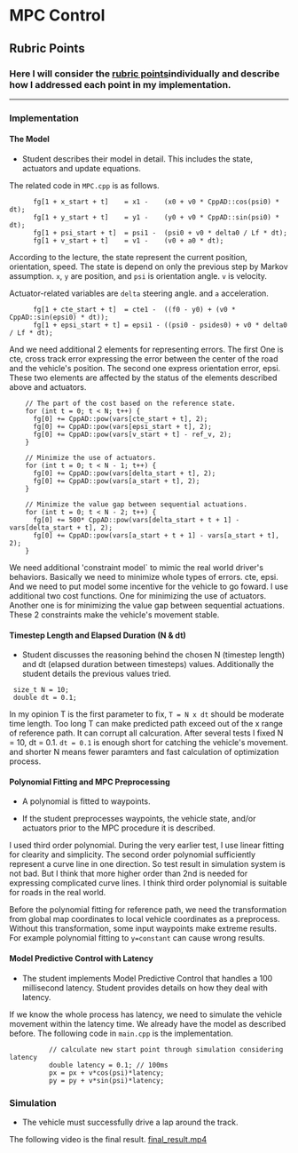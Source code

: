 # **MPC Control**

## Rubric Points
### Here I will consider the [rubric points](https://review.udacity.com/#!/rubrics/896/view)individually and describe how I addressed each point in my implementation.

---
### Implementation

#### The Model

* Student describes their model in detail. This includes the state, actuators and update equations.

The related code in `MPC.cpp` is as follows.

```
      fg[1 + x_start + t]    = x1 -    (x0 + v0 * CppAD::cos(psi0) * dt);
      fg[1 + y_start + t]    = y1 -    (y0 + v0 * CppAD::sin(psi0) * dt);
      fg[1 + psi_start + t]  = psi1 -  (psi0 + v0 * delta0 / Lf * dt);
      fg[1 + v_start + t]    = v1 -    (v0 + a0 * dt);
```
According to the lecture, the state represent the current position, orientation, speed. The state is depend on only the previous step by Markov assumption.
`x`, `y` are position, and `psi` is orientation angle. `v` is velocity.

Actuator-related variables are `delta` steering angle. and `a` acceleration.

```
      fg[1 + cte_start + t]  = cte1 -  ((f0 - y0) + (v0 * CppAD::sin(epsi0) * dt));
      fg[1 + epsi_start + t] = epsi1 - ((psi0 - psides0) + v0 * delta0 / Lf * dt);
```
And we need additional 2 elements for representing errors. The first One is cte, cross track error expressing the error between the center of the road and the vehicle's position. The second one express orientation error, epsi. These two elements are affected by the status of the elements described above and actuators.


```
    // The part of the cost based on the reference state.
    for (int t = 0; t < N; t++) {
      fg[0] += CppAD::pow(vars[cte_start + t], 2);
      fg[0] += CppAD::pow(vars[epsi_start + t], 2);
      fg[0] += CppAD::pow(vars[v_start + t] - ref_v, 2);
    }

    // Minimize the use of actuators.
    for (int t = 0; t < N - 1; t++) {
      fg[0] += CppAD::pow(vars[delta_start + t], 2);
      fg[0] += CppAD::pow(vars[a_start + t], 2);
    }

    // Minimize the value gap between sequential actuations.
    for (int t = 0; t < N - 2; t++) {
      fg[0] += 500* CppAD::pow(vars[delta_start + t + 1] - vars[delta_start + t], 2);
      fg[0] += CppAD::pow(vars[a_start + t + 1] - vars[a_start + t], 2);
    }
```
We need additional 'constraint model` to mimic the real world driver's behaviors.
Basically we need to minimize whole types of errors. cte, epsi. And we need to put model some incentive for the vehicle to go foward.
I use additional two cost functions. One for minimizing the use of actuators. Another one is for minimizing the value gap between sequential actuations.
These 2 constraints make the vehicle's movement stable.

#### Timestep Length and Elapsed Duration (N & dt)

* Student discusses the reasoning behind the chosen N (timestep length) and dt (elapsed duration between timesteps) values. Additionally the student details the previous values tried.

```
 size_t N = 10;
 double dt = 0.1;
```
In my opinion T is the first parameter to fix, `T = N x dt` should be moderate time length. Too long T can make predicted path exceed out of the x range of reference path. It can corrupt all calcuration.
After several tests I fixed N = 10, dt = 0.1. `dt = 0.1` is enough short for catching the vehicle's movement.  and shorter N means fewer paramters and fast calculation of optimization process.

#### Polynomial Fitting and MPC Preprocessing

* A polynomial is fitted to waypoints.

* If the student preprocesses waypoints, the vehicle state, and/or actuators prior to the MPC procedure it is described.

I used third order polynomial. During the very earlier test, I use linear fitting for clearity and simplicity.
The second order polynomial sufficiently represent a curve line in one direction. So test result in simulation system is not bad.
But I think that more higher order than 2nd is needed for expressing complicated curve lines. I think third order polynomial is suitable for roads in the real world.

Before the polynomial fitting for reference path, we need the transformation from global map coordinates to local vehicle coordinates as a preprocess. Without this transformation, some input waypoints make extreme results. For example polynomial fitting to `y=constant` can cause wrong results.

#### Model Predictive Control with Latency

* The student implements Model Predictive Control that handles a 100 millisecond latency. Student provides details on how they deal with latency.

If we know the whole process has latency, we need to simulate the vehicle movement within the latency time. We already have the model as described before.
The following code in `main.cpp` is the implementation.
```
          // calculate new start point through simulation considering latency
          double latency = 0.1; // 100ms
          px = px + v*cos(psi)*latency;
          py = py + v*sin(psi)*latency;
```
### Simulation

* The vehicle must successfully drive a lap around the track.

The following video is the final result. [final_result.mp4](./mpc.mp4)

